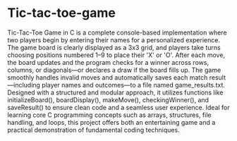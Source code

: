 # Tic-tac-toe-game
Tic-Tac-Toe Game in C is a complete console-based implementation where two players begin by entering their names for a personalized experience. The game board is clearly displayed as a 3x3 grid, and players take turns choosing positions numbered 1–9 to place their 'X' or 'O'. After each move, the board updates and the program checks for a winner across rows, columns, or diagonals—or declares a draw if the board fills up. The game smoothly handles invalid moves and automatically saves each match result—including player names and outcomes—to a file named game_results.txt. Designed with a structured and modular approach, it utilizes functions like initializeBoard(), boardDisplay(), makeMove(), checkingWinner(), and saveResult() to ensure clean code and a seamless user experience. Ideal for learning core C programming concepts such as arrays, structures, file handling, and loops, this project offers both an entertaining game and a practical demonstration of fundamental coding techniques.

